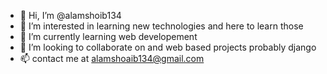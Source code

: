 - 👋 Hi, I’m @alamshoib134
- 👀 I’m interested in learning new technologies and here to learn those
- 🌱 I’m currently learning web developement 
- 💞️ I’m looking to collaborate on and web based projects probably django
- 📫 contact me at alamshoaib134@gmail.com

<!---
alamshoib134/alamshoib134 is a ✨ special ✨ repository because its `README.md` (this file) appears on your GitHub profile.
You can click the Preview link to take a look at your changes.
--->
